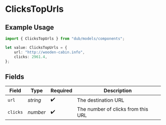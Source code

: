 # ClicksTopUrls

## Example Usage

```typescript
import { ClicksTopUrls } from "dub/models/components";

let value: ClicksTopUrls = {
    url: "http://wooden-cabin.info",
    clicks: 2961.4,
};
```

## Fields

| Field                              | Type                               | Required                           | Description                        |
| ---------------------------------- | ---------------------------------- | ---------------------------------- | ---------------------------------- |
| `url`                              | *string*                           | :heavy_check_mark:                 | The destination URL                |
| `clicks`                           | *number*                           | :heavy_check_mark:                 | The number of clicks from this URL |